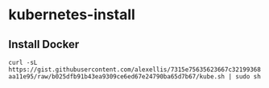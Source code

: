 # kubernetes-install

## Install Docker

`curl -sL https://gist.githubusercontent.com/alexellis/7315e75635623667c32199368aa11e95/raw/b025dfb91b43ea9309ce6ed67e24790ba65d7b67/kube.sh | sudo sh`
